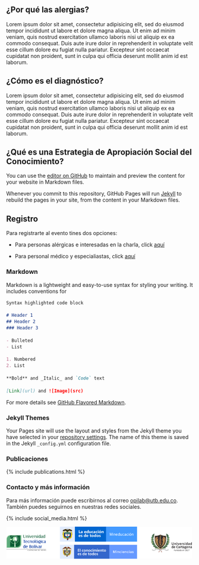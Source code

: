 ## ¿Por qué las alergias?

Lorem ipsum dolor sit amet, consectetur adipisicing elit, sed do eiusmod tempor incididunt ut labore et dolore magna aliqua. Ut enim ad minim veniam, quis nostrud exercitation ullamco laboris nisi ut aliquip ex ea commodo consequat. Duis aute irure dolor in reprehenderit in voluptate velit esse cillum dolore eu fugiat nulla pariatur. Excepteur sint occaecat cupidatat non proident, sunt in culpa qui officia deserunt mollit anim id est laborum.

## ¿Cómo es el diagnóstico?

Lorem ipsum dolor sit amet, consectetur adipisicing elit, sed do eiusmod tempor incididunt ut labore et dolore magna aliqua. Ut enim ad minim veniam, quis nostrud exercitation ullamco laboris nisi ut aliquip ex ea commodo consequat. Duis aute irure dolor in reprehenderit in voluptate velit esse cillum dolore eu fugiat nulla pariatur. Excepteur sint occaecat cupidatat non proident, sunt in culpa qui officia deserunt mollit anim id est laborum.

## ¿Qué es una Estrategia de Apropiación Social del Conocimiento?

You can use the [editor on GitHub](https://github.com/opi-lab/alergias-asc/edit/gh-pages/index.md) to maintain and preview the content for your website in Markdown files.

Whenever you commit to this repository, GitHub Pages will run [Jekyll](https://jekyllrb.com/) to rebuild the pages in your site, from the content in your Markdown files.

## Registro

Para registrarte al evento tines dos opciones:
* Para personas alérgicas e interesadas en la charla, click [aquí](https://forms.office.com/Pages/ResponsePage.aspx?id=UJ5k6tInGEOcuS_P_hb9QQaYne3kQjlLsi9TXyNBngZUQkw2SDNCMDRXTEg0UFZUQ0tWU0E5TVNCTSQlQCN0PWcu)

* Para personal médico y especialiastas, click [aquí](https://forms.office.com/Pages/ResponsePage.aspx?id=UJ5k6tInGEOcuS_P_hb9QQaYne3kQjlLsi9TXyNBngZUQkw2SDNCMDRXTEg0UFZUQ0tWU0E5TVNCTSQlQCN0PWcu)

### Markdown

Markdown is a lightweight and easy-to-use syntax for styling your writing. It includes conventions for

```markdown
Syntax highlighted code block

# Header 1
## Header 2
### Header 3

- Bulleted
- List

1. Numbered
2. List

**Bold** and _Italic_ and `Code` text

[Link](url) and ![Image](src)
```

For more details see [GitHub Flavored Markdown](https://guides.github.com/features/mastering-markdown/).

### Jekyll Themes

Your Pages site will use the layout and styles from the Jekyll theme you have selected in your [repository settings](https://github.com/opi-lab/alergias-asc/settings). The name of this theme is saved in the Jekyll `_config.yml` configuration file.

### Publicaciones

{% include publications.html %}



### Contacto y más información

Para más información puede escribirnos al correo <opilab@utb.edu.co>. También puedes seguirnos en nuestras redes sociales.

{% include social_media.html %}

<img src="images/uni_min_logo.png" alt="Drawing" style="width: 500px;"/>
